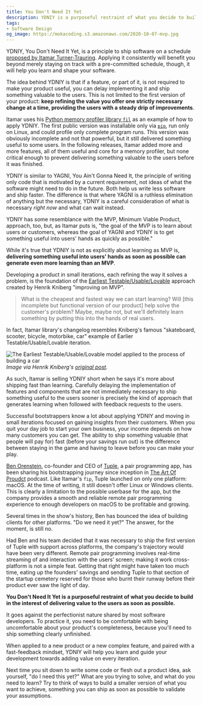 ```yaml
---
title: You Don't Need It Yet
description: YDNIY is a purposeful restraint of what you decide to build in the interest of delivering value to the users as soon as possible and consistently.
tags:
- Software Design
og_image: https://mokacoding.s3.amazonaws.com/2020-10-07-mvp.jpg
---
```


YDNIY, You Don't Need It Yet, is a principle to ship software on a schedule [proposed by Itamar Turner-Trauring](https://codewithoutrules.com/2020/09/18/ydniy/).
Applying it consistently will benefit you beyond merely staying on track with a pre-committed schedule, though, it will help you learn and shape your software.

The idea behind YDNIY is that if a feature, or part of it, is not required to make your product useful, you can delay implementing it and ship something valuable to the users.
This is not limited to the first version of your product: **keep refining the value you offer one strictly necessary change at a time, providing the users with a steady drip of improvements**.

Itamar uses his [Python memory profiler library `fil`](https://pythonspeed.com/products/filmemoryprofiler/) as an example of how to apply YDNIY.
The first public version was installable only via [`pip`](https://pypi.org/project/pip/), run only on Linux, and could profile only complete program runs.
This version was obviously incomplete and not that powerful, but it still delivered something useful to some users.
In the following releases, Itamar added more and more features, all of them useful and core for a memory profiler, but none critical enough to prevent delivering something valuable to the users before it was finished.

YDNIY is similar to YAGNI, You Ain't Gonna Need It, the principle of writing only code that is motivated by a current requirement, not ideas of what the software might need to do in the future.
Both help us write less software and ship faster.
The difference is that where YAGNI is a ruthless elimination of anything but the necessary, YDNIY is a careful consideration of what is necessary _right now_ and what can wait instead.

YDNIY has some resemblance with the MVP, Minimum Viable Product, approach, too, but, as Itamar puts is, "the goal of the MVP is to learn about users or customers, whereas the goal of YAGNI and YDNIY is to get something useful into users' hands as quickly as possible."

While it's true that YDNIY is not as explicitly about learning as MVP is, **delivering something useful into users' hands as soon as possible can generate even more learning than an MVP**.

Developing a product in small iterations, each refining the way it solves a problem, is the foundation of the [Earliest Testable/Usable/Lovable](https://blog.crisp.se/2016/01/25/henrikkniberg/making-sense-of-mvp) approach created by Henrik Kniberg "improving on MVP".

> What is the cheapest and fastest way we can start learning?
> Will [this incomplete but functional version of our product] help solve the customer's problem?
> Maybe, maybe not, but we'll definitely learn something by putting this into the hands of real users.

In fact, Itamar library's changelog resembles Kniberg's famous "skateboard, scooter, bicycle, motorbike, car" example of Earlier Testable/Usable/Lovable iteration.

![The Earliest Testable/Usable/Lovable model applied to the process of building a car](https://mokacoding.s3.amazonaws.com/2020-10-07-mvp.jpg)
_Image via Henrik Kniberg's [original post](https://blog.crisp.se/2016/01/25/henrikkniberg/making-sense-of-mvp)._

As such, Itamar is selling YDNIY short when he says it's more about shipping fast than learning.
Carefully delaying the implementation of features and components that are not immediately necessary to ship something useful to the users sooner is precisely the kind of approach that generates learning when followed with feedback requests to the users.

Successful bootstrappers know a lot about applying YDNIY and moving in small iterations focused on gaining insights from their customers.
When you quit your day job to start your own business, your income depends on how many customers you can get.
The ability to ship something valuable (that people will pay for) fast (before your savings run out) is the difference between staying in the game and having to leave before you can make your play.

[Ben Orenstein](https://twitter.com/r00k), co-founder and CEO of [Tuple](https://tuple.app/), a pair programming app, has been sharing his bootstrapping journey since inception in [The Art Of Proudct](https://artofproductpodcast.com/) podcast.
Like Itamar's `fip`, Tuple launched on only one platform: macOS.
At the time of writing, it still doesn't offer Linux or Windows clients.
This is clearly a limitation to the possible userbase for the app, but the company provides a smooth and reliable remote pair programming experience to enough developers on macOS to be profitable and growing.

Several times in the show's history, Ben has bounced the idea of building clients for other platforms.
"Do we need it yet?"
The answer, for the moment, is still no.

Had Ben and his team decided that it was necessary to ship the first version of Tuple with support across platforms, the company's trajectory would have been very different.
Remote pair programming involves real-time streaming of and interaction with the users' screen; making it work cross-platform is not a simple feat.
Getting that right might have taken too much time, eating up the founders' savings and sending Tuple to that section of the startup cemetery reserved for those who burnt their runway before their product ever saw the light of day.

**You Don't Need It Yet is a purposeful restraint of what you decide to build in the interest of delivering value to the users as soon as possible.**

It goes against the perfectionist nature shared by most software developers.
To practice it, you need to be comfortable with being uncomfortable about your product's completeness, because you'll need to ship something clearly unfinished.

When applied to a new product or a new complex feature, and paired with a fast-feedback mindset, YDNIY will help you learn and guide your development towards adding value on every iteration.

Next time you sit down to write some code or flesh out a product idea, ask yourself, "do I need this yet?"
What are you trying to solve, and what do you need to learn?
Try to think of ways to build a smaller version of what you want to achieve, something you can ship as soon as possible to validate your assumptions.
